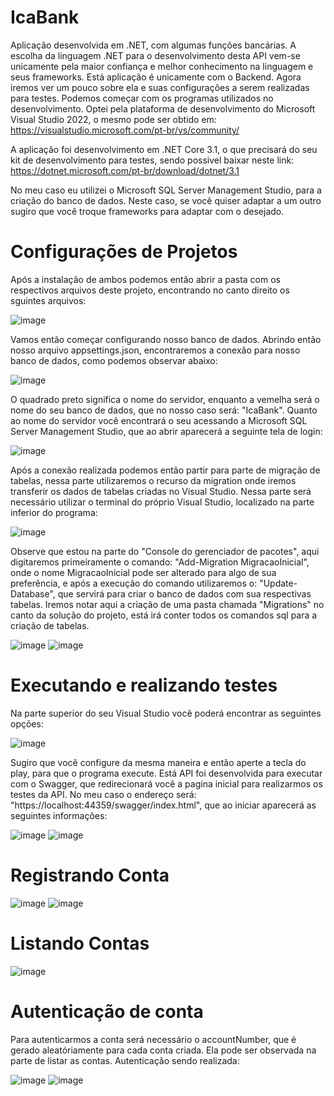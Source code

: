 # IcaBank

  Aplicação desenvolvida em .NET, com algumas funções bancárias. A escolha da linguagem .NET para o desenvolvimento desta API vem-se unicamente pela maior confiança e melhor conhecimento na linguagem e seus frameworks.
Está aplicação é unicamente com o Backend. Agora iremos ver um pouco sobre ela e suas configurações a serem realizadas para testes.
Podemos começar com os programas utilizados no desenvolvimento. Optei pela plataforma de desenvolvimento do Microsoft Visual Studio 2022, o mesmo pode ser obtido em: 
                                            https://visualstudio.microsoft.com/pt-br/vs/community/

  A aplicação foi desenvolvimento em .NET Core 3.1, o que precisará do seu kit de desenvolvimento para testes, sendo possivel baixar neste link:
                                            https://dotnet.microsoft.com/pt-br/download/dotnet/3.1

  No meu caso eu utilizei o Microsoft SQL Server Management Studio, para a criação do banco de dados. Neste caso, se você quiser adaptar a um outro sugiro que você troque frameworks para adaptar com o desejado.

# Configurações de Projetos

  Após a instalação de ambos podemos então abrir a pasta com os respectivos arquivos deste projeto, encontrando no canto direito os sguintes arquivos:

  ![image](https://github.com/user-attachments/assets/12b29a71-c66d-49c8-a241-24bd3aad5380)

  Vamos então começar configurando nosso banco de dados. Abrindo então nosso arquivo appsettings.json, encontraremos a conexão para nosso banco de dados, como podemos observar abaixo:

  ![image](https://github.com/user-attachments/assets/70a6dca7-1217-4205-97d4-4919ab0d97a9)

  O quadrado preto significa o nome do servidor, enquanto a vemelha será o nome do seu banco de dados, que no nosso caso será: "IcaBank". Quanto ao nome do servidor você encontrará o seu acessando a Microsoft SQL 
  Server Management Studio, que ao abrir aparecerá a seguinte tela de login:

  ![image](https://github.com/user-attachments/assets/fd0e625c-4186-4992-9541-c3f50460b14d)

  Após a conexão realizada podemos então partir para parte de migração de tabelas, nessa parte utilizaremos o recurso da migration onde iremos transferir os dados de tabelas criadas no Visual Studio. Nessa parte será
necessário utilizar o terminal do próprio Visual Studio, localizado na parte inferior do programa:

  ![image](https://github.com/user-attachments/assets/e86d53a7-addf-43e9-8335-b0e29ca92820)

  Observe que estou na parte do "Console do gerenciador de pacotes", aqui digitaremos primeiramente o comando: "Add-Migration MigracaoInicial", onde o nome MigracaoInicial pode ser alterado para algo de sua
preferência, e após a execução do comando utilizaremos o: "Update-Database", que servirá para criar o banco de dados com sua respectivas tabelas. Iremos notar aqui a criação de uma pasta chamada "Migrations" no 
canto da solução do projeto, está irá conter todos os comandos sql para a criação de tabelas.

![image](https://github.com/user-attachments/assets/e0a4f710-4bd6-40af-9a54-5d7e62657baf)        ![image](https://github.com/user-attachments/assets/c5a1b850-dfa5-49b9-97f5-39076bca4dbc)

# Executando e realizando testes

  Na parte superior do seu Visual Studio você poderá encontrar as seguintes opções:

  ![image](https://github.com/user-attachments/assets/f2d088dd-74ec-44fb-ae1f-725444537048)

  Sugiro que você configure da mesma maneira e então aperte a tecla do play, para que o programa execute. Está API foi desenvolvida para executar com o Swagger, que redirecionará você a pagina inicial para 
  realizarmos os testes da API. No meu caso o endereço será: "https://localhost:44359/swagger/index.html", que ao iniciar aparecerá as seguintes informações:

![image](https://github.com/user-attachments/assets/0a631246-8ac3-483b-bdf6-adaf2229e14e)        ![image](https://github.com/user-attachments/assets/d473ecaf-f452-47da-9523-62c0b8a4cf80)

# Registrando Conta


  ![image](https://github.com/user-attachments/assets/2885e07c-aab2-4cfc-9402-ba7dcac17b6d)      ![image](https://github.com/user-attachments/assets/796aad4d-ba1f-4b9e-87a0-fe5f72f52da3)

# Listando Contas

![image](https://github.com/user-attachments/assets/74038b56-1da3-4436-b7fe-f04c76bffa58)

# Autenticação de conta

  Para autenticarmos a conta será necessário o accountNumber, que é gerado aleatóriamente para cada conta criada. Ela pode ser observada na parte de listar as contas.
  Autenticação sendo realizada:
  
 ![image](https://github.com/user-attachments/assets/de4758e8-227c-428b-9736-81ecc3fe119c)       ![image](https://github.com/user-attachments/assets/6f83a3e2-5c1a-4771-b835-a6d05f5a2fd8)

 

